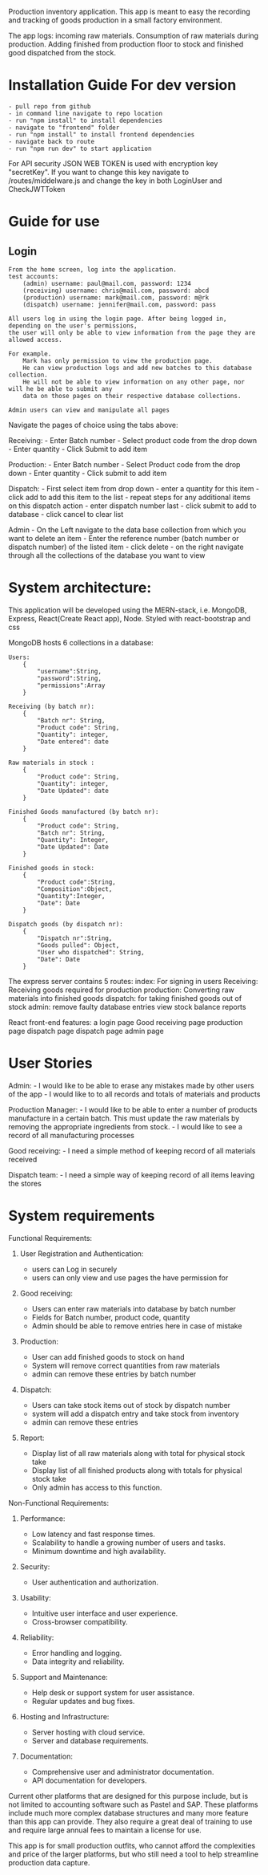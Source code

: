 Production inventory application.
This app is meant to easy the recording and tracking of goods production in a small factory environment.

The app logs:
    incoming raw materials.
    Consumption of raw materials during production.
    Adding finished from production floor to stock
    and finished good dispatched from the stock.

# Installation Guide For dev version

    - pull repo from github
    - in command line navigate to repo location
    - run "npm install" to install dependencies
    - navigate to "frontend" folder
    - run "npm install" to install frontend dependencies
    - navigate back to route
    - run "npm run dev" to start application

For API security JSON WEB TOKEN is used with encryption key "secretKey".
If you want to change this key navigate to /routes/middelware.js and change the key in both LoginUser and CheckJWTToken

# Guide for use

## Login
    From the home screen, log into the application. 
    test accounts:
        (admin) username: paul@mail.com, password: 1234
        (receiving) username: chris@mail.com, password: abcd
        (production) username: mark@mail.com, password: m@rk
        (dispatch) username: jennifer@mail.com, password: pass

    All users log in using the login page. After being logged in, depending on the user's permissions, 
    the user will only be able to view information from the page they are allowed access. 

    For example. 
        Mark has only permission to view the production page.
        He can view production logs and add new batches to this database collection.
        He will not be able to view information on any other page, nor will he be able to submit any
        data on those pages on their respective database collections.
    
    Admin users can view and manipulate all pages

Navigate the pages of choice using the tabs above:

Receiving:
    - Enter Batch number
    - Select product code from the drop down
    - Enter quantity
    - Click Submit to add item

Production:
    - Enter Batch number
    - Select Product code from the drop down
    - Enter quantity
    - Click submit to add item

Dispatch:
    - First select item from drop down
    - enter a quantity for this item
    - click add to add this item to the list
    - repeat steps for any additional items on this dispatch action
    - enter dispatch number last
    - click submit to add to database
    - click cancel to clear list

Admin
    - On the Left navigate to the data base collection from which you want to delete an item
    - Enter the reference number (batch number or dispatch number) of the listed item
    - click delete
    - on the right navigate through all the collections of the database you want to view

# System architecture:

This application will be developed using the MERN-stack, i.e. MongoDB, Express, React(Create React app), Node.
Styled with react-bootstrap and css

MongoDB hosts 6 collections in a database:

    Users:
        {
            "username":String,
            "password":String,
            "permissions":Array
        }
    
    Receiving (by batch nr):
        {
            "Batch nr": String,
            "Product code": String,
            "Quantity": integer,
            "Date entered": date
        }

    Raw materials in stock :
        {
            "Product code": String,
            "Quantity": integer,
            "Date Updated": date
        }

    Finished Goods manufactured (by batch nr):
        {
            "Product code": String,
            "Batch nr": String,
            "Quantity": Integer,
            "Date Updated": Date
        }

    Finished goods in stock:
        {
            "Product code":String,
            "Composition":Object,
            "Quantity":Integer,
            "Date": Date
        }

    Dispatch goods (by dispatch nr):
        {
            "Dispatch nr":String,
            "Goods pulled": Object,
            "User who dispatched": String,
            "Date": Date
        }

The express server contains 5 routes:
    index: For signing in users
    Receiving: Receiving goods required for production
    production: Converting raw materials into finished goods
    dispatch: for taking finished goods out of stock
    admin:
        remove faulty database entries
        view stock balance reports

React front-end features:
    a login page
    Good receiving page
    production page
    dispatch page
    dispatch page
    admin page

# User Stories

Admin: 
    - I would like to be able to erase any mistakes made by other users of the app
    - I would like to to all records and totals of materials and products

Production Manager:
    - I would like to be able to enter a number of products manufacture in a certain batch.
    This must update the raw materials by removing the appropriate ingredients from stock.
    - I would like to see a record of all manufacturing processes

Good receiving:
    - I need a simple method of keeping record of all materials received 

Dispatch team:
    - I need a simple way of keeping record of all items leaving the stores

# System requirements

Functional Requirements:

1. User Registration and Authentication:
   - users can Log in securely
   - users can only view and use pages the have permission for

2. Good receiving:
   - Users can enter raw materials into database by batch number
   - Fields for Batch number, product code, quantity
   - Admin should be able to remove entries here in case of mistake

3. Production:
   - User can add finished goods to stock on hand
   - System will remove correct quantities from raw materials
   - admin can remove these entries by batch number

4. Dispatch:
   - Users can take stock items out of stock by dispatch number
   - system will add a dispatch entry and take stock from inventory
   - admin can remove these entries

5. Report:
   - Display list of all raw materials along with total for physical stock take
   - Display list of all finished products along with totals for physical stock take
   - Only admin has access to this function.

Non-Functional Requirements:

1. Performance:
   - Low latency and fast response times.
   - Scalability to handle a growing number of users and tasks.
   - Minimum downtime and high availability.

2. Security:
   - User authentication and authorization.

3. Usability:
   - Intuitive user interface and user experience.
   - Cross-browser compatibility.

4. Reliability:
   - Error handling and logging.
   - Data integrity and reliability.

5. Support and Maintenance:
   - Help desk or support system for user assistance.
   - Regular updates and bug fixes.

6. Hosting and Infrastructure:
   - Server hosting with cloud service.
   - Server and database requirements.

7. Documentation:
   - Comprehensive user and administrator documentation.
   - API documentation for developers.


Current other platforms that are designed for this purpose include, but is not limited to accounting software 
such as Pastel and SAP. 
These platforms include much more complex database structures and many more feature than this app can provide.
They also require a great deal of training to use and require large annual fees to maintain a license for use.

This app is for small production outfits, who cannot afford the complexities and price of the larger platforms, 
but who still need a tool to help streamline production data capture.